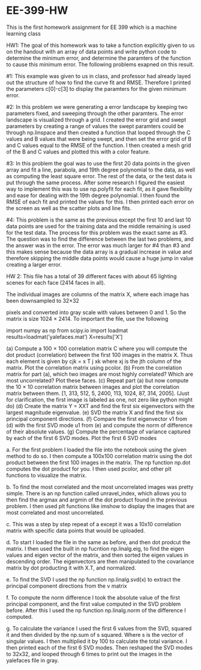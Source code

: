 # EE-399-HW
This is the first homework assignment for EE 399 which is a machine learning class

HW1:
The goal of this homework was to take a function explicitly given to us on the handout with an array of data points and write python code to determine the minimum error,
and determine the paramters of the function to cause this minimum error. The following problems exapned on this result.

#1: This example was given to us in class, and professor had already layed out the structure of how to find the curve fit and RMSE. Therefore I printed the parameters
c[0]-c[3] to display the paramters for the given minimum error.

#2: In this problem we were generating a error landscape by keeping two parameters fixed, and sweeping through the other paramters. The 
error landscape is visualized through a grid. I created the error grid and swept parameters by creating a range of values the swept paramters could be through np.linspace
and then created a function that looped through the C values and B values that were being swept, and then set the error grid of B and C values equal to the RMSE of the 
function. I then created a mesh grid of the B and C values and plotted this with a color feature.

#3: In this problem the goal was to use the first 20 data points in the given array and fit a line, parabola, and 19th degree polynomial to the data, as well as computing
the least square error. The rest of the data, or the test data is put through the same process. After some research I figured the easiest way to implement this was to use
np.polyfit for each fit, as it gave flexibility and ease for dealing with the 19th degree polynomial. I then found the RMSE of each fit and printed the values for this.
I then printed each error on the screen as well as the scatter plots and line fits.

#4: This problem is the same as the previous except the first 10 and last 10 data points are used for the training data and the middle remaining is used for the test data.
The process for this problem was the exact same as #3. The question was to find the difference between the last two problems, and the answer was in the error. The error was
much larger for #4 than #3 and this makes sense because the data array is a gradual increase in value and therefore skipping the middle data points would cause a huge 
jump in value creating a larger error.



HW 2:
This file has a total of 39 different faces with about 65 lighting scenes for each
face (2414 faces in all).

The individual images are columns of the matrix X, where each image has been downsampled to 32×32

pixels and converted into gray scale with values between 0 and 1. So the matrix is size 1024 × 2414. To important the file, use the following

import numpy as np
from scipy.io import loadmat
results=loadmat(’yalefaces.mat’)
X=results[’X’]

(a) Compute a 100 × 100 correlation matrix C where you will compute the dot product (correlation)
between the first 100 images in the matrix X. Thus each element is given by cjk = x
T
j xk where xj is
the jth column of the matrix. Plot the correlation matrix using pcolor.
(b) From the correlation matrix for part (a), which two images are most highly correlated? Which are
most uncorrelated? Plot these faces.
(c) Repeat part (a) but now compute the 10 × 10 correlation matrix between images and plot the
correlation matrix between them.
[1, 313, 512, 5, 2400, 113, 1024, 87, 314, 2005].
(Just for clarification, the first image is labeled as one, not zero like python might do)
(d) Create the matrix Y = XXT and find the first six eigenvectors with the largest magnitude eigenvalue.
(e) SVD the matrix X and find the first six principal component directions.
(f) Compare the first eigenvector v1 from (d) with the first SVD mode u1 from (e) and compute the
norm of difference of their absolute values.
(g) Compute the percentage of variance captured by each of the first 6 SVD modes. Plot the first 6
SVD modes

a. For the first problem I loaded the file into the notebook using the given method to do so. I then compute a 100x100 correlation matrix using the dot product between the first 100 images in the matrix. The np function np.dot computes the dot product for you. I then used pcolor, and other plt functions to visualize the matrix.

b. To find the most correlated and the most uncorrelated images was pretty simple. There is an np function called unravel_index, which allows you to then find the argmax and argmin of the dot product found in the previous problem. I then used plt functions like imshow to display the images that are most correlated and most uncorrelated.

c. This was a step by step repeat of a except it was a 10x10 correlation matrix with specific data points that would be uploaded.

d. To start I loaded the file in the same as before, and then dot prodcut the matrix. I then used the built in np fucntion np.linalg.eig, to find the eigen values and eigen vector of the matrix, and then sorted the eigen values in descending order. The eigenvectors are then manipulated to the covariance matrix by dot producting it with X.T, and normalized.

e. To find the SVD I used the np function np.linalg.svd(x) to extract the principal component directions from the v matrix

f. To compute the norm difference I took the absolute value of the first principal component, and the first value computed in the SVD problem before. After this I used the np function np.linalg.norm of the difference I computed.

g. To calculate the variance I used the first 6 values from the SVD, squared it and then divided by the np.sum of s squared. Where s is the vector of singular values. I then multiplied it by 100 to calculate the total variance. I then printed each of the first 6 SVD modes. Then reshaped the SVD modes to 32x32, and looped through 6 times to print out the images in the yalefaces file in gray.

